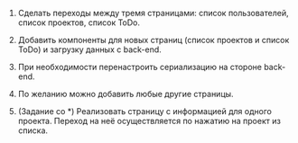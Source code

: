 1. Сделать переходы между тремя страницами: список пользователей, список 
    проектов, список ToDo.

2. Добавить компоненты для новых страниц (список проектов и список ToDo) и 
    загрузку данных с back-end.

3. При необходимости перенастроить сериализацию на стороне back-end.

4. По желанию можно добавить любые другие страницы.

5. (Задание со *) Реализовать страницу с информацией для одного проекта. 
    Переход на неё осуществляется по нажатию на проект из списка.
 